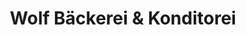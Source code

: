 ---
title: "Wolf Bäckerei & Konditorei"
url: /weidenberg/wolf-baeckerei-und-konditorei/
shop: Bäckerei
---